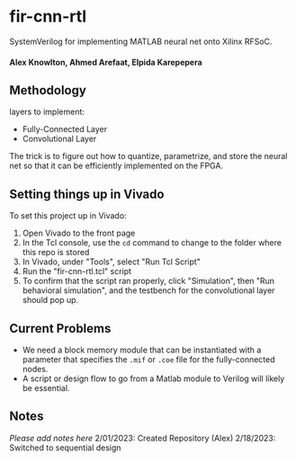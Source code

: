 # fir-cnn-rtl
SystemVerilog for implementing MATLAB neural net onto Xilinx RFSoC.

#### Alex Knowlton, Ahmed Arefaat, Elpida Karepepera

## Methodology
layers to implement:
- Fully-Connected Layer
- Convolutional Layer

The trick is to figure out how to quantize, parametrize, and store the neural net so that it can be efficiently implemented on the FPGA.

## Setting things up in Vivado
To set this project up in Vivado:
1. Open Vivado to the front page
2. In the Tcl console, use the `cd` command to change to the folder where this repo is stored
3. In Vivado, under "Tools", select "Run Tcl Script"
4. Run the "fir-cnn-rtl.tcl" script
5. To confirm that the script ran properly, click "Simulation", then "Run behavioral simulation", and the testbench for the convolutional layer should pop up.

## Current Problems
- We need a block memory module that can be instantiated with a parameter that specifies the `.mif` or `.coe` file for the fully-connected nodes.
- A script or design flow to go from a Matlab module to Verilog will likely be essential.

## Notes
*Please add notes here*
2/01/2023: Created Repository (Alex)
2/18/2023: Switched to sequential design
